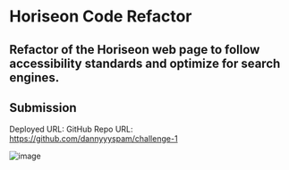 # Horiseon Code Refactor

## Refactor of the Horiseon web page to follow accessibility standards and optimize for search engines.

## Submission

Deployed URL:
GitHub Repo URL: https://github.com/dannyyyspam/challenge-1

![image](https://user-images.githubusercontent.com/24613646/88513122-916e6380-cf9c-11ea-89e4-c93b628fc830.png)

